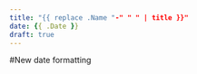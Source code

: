 ```yaml
---
title: "{{ replace .Name "-" " " | title }}"
date: {{ .Date }}
draft: true
---
```

#New date formatting


